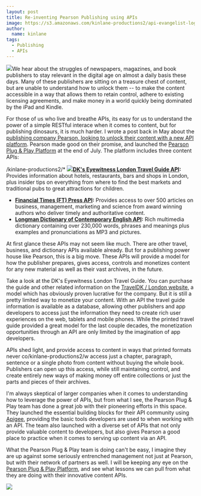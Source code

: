 ```yaml
---
layout: post
title: Re-inventing Pearson Publishing using APIs
image: https://s3.amazonaws.com/kinlane-productions2/api-evangelist-logos/api-evangelist-butterfly-vertical.png
author:
  name: kinlane
tags:
  - Publishing
  - APIs
---
```

[![](https://s3.amazonaws.com/kinlane-productions2/api-evangelist/pearson/Pearson-Plug-And-Play-API-Screenshot.png)](http://developer.pearson.com/ "Pearson Plug & Play Developer Platform")We hear about the struggles of newspapers, magazines, and book publishers to stay relevant in the digital age on almost a daily basis these days. Many of these publishers are sitting on a treasure chest of content, but are unable to understand how to unlock them -- to make the content accessible in a way that allows them to retain control, adhere to existing licensing agreements, and make money in a world quickly being dominated by the iPad and Kindle.

For those of us who live and breathe APIs, its easy for us to understand the power of a simple RESTful interace when it comes to content, but for publishing dinosaurs, it is much harder. I wrote a post back in May about the [publishing company Pearson, looking to unlock their content with a new API platform](http://apievangelist.com/2011/05/10/pearson-plans-api-platform-to-unlock-content/ "publishing company Pearson, looking to unlock their content with a new API platform"). Pearson made good on their promise, and launched the [Pearson Plug & Play Platform](http://developer.pearson.com/ "Pearson Plug & Play Developer Platform") at the end of July. The platform includes three content APIs:

/kinlane-productions2/*   ![](https://s3.amazonaws.com/kinlane-productions/api-evangelist/pearson/Pearson-Plug-And-Play-API-iphone-app.png)**[DK's Eyewitness London Travel Guide API](http://developer.pearson.com/api/Eyewitness%2520Guide%2520to%2520London/List%2520Guide%2520Entries%2520in%2520Category/overview "DK's Eyewitness London Travel Guide API"):** Provides information about hotels, restaurants, bars and shops in London, plus insider tips on everything from where to find the best markets and traditional pubs to great attractions for children.
*   **[Financial Times (FT) Press API](http://developer.pearson.com/api/FT%2520Press/List%2520All%2520Books/overview "Financial Times (FT) Press API"):** Provides access to over 500 articles on business, management, marketing and science from award winning authors who deliver timely and authoritative content.
*   **[Longman Dictionary of Contemporary English API](http://developer.pearson.com/api/Longman%2520Dictionary/Get%2520Entry/overview "Longman Dictionary of Contemporary English API"):** Rich multimedia dictionary containing over 230,000 words, phrases and meanings plus examples and pronunciations as MP3 and pictures.

At first glance these APIs may not seem like much. There are other travel, business, and dictionary APIs available already. But for a publishing power house like Pearson, this is a big move. These APIs will provide a model for how the publisher prepares, gives access, controls and monetizes content for any new material as well as their vast archives, in the future.

Take a look at the DK's Eyewitness London Travel Guide. You can purchase the guide and other related information on the [TravelDK / London website](http://traveldk.com/london "TravelDK / London Website"), a model which has obviously proven lucrative for the company. But it is still a pretty limited way to monetize your content. With an API the travel guide information is available as a database, allowing other publishers and app developers to access just the information they need to create rich user experiences on the web, tablets and mobile phones. While the printed travel guide provided a great model for the last couple decades, the monetization opportunities through an API are only limited by the imagination of app developers.

APIs shed light, and provide access to content in ways that printed formats never co/kinlane-productions2/w access just a chapter, paragraph, sentence or a single photo from content without buying the whole book. Publishers can open up this access, while still maintaining control, and create entirely new ways of making money off entire collections or just the parts and pieces of their archives.

I'm always skeptical of larger companies when it comes to understanding how to leverage the power of APIs, but from what I see, the Pearson Plug & Play team has done a great job with their pioneering efforts in this space. They launched the essential building blocks for their API community using [Apigee](http://apievangelist.com/2010/10/10/apigee-api-services/ "Apigee"), providing the basic tools developers are used to when working with an API. The team also launched with a diverse set of APIs that not only provide valuable content to developers, but also gives Pearson a good place to practice when it comes to serving up content via an API.

What the Pearson Plug & Play team is doing can't be easy, I imagine they are up against some seriously entrenched management not just at Pearson, but with their network of partners as well. I will be keeping any eye on the [Pearson Plug & Play Platform](http://developer.pearson.com/ "Pearson Plug & Play Developer Platform"), and see what lessons we can pull from what they are doing with their innovative content APIs.

[![](https://s3.amazonaws.com/kinlane-productions/api-evangelist/pearson/Pearson_WebBar_Bottom_Blue_RGB.jpg)](http://www.pearson.com/)